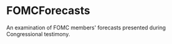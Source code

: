 FOMCForecasts
=============

An examination of FOMC members' forecasts presented during Congressional testimony.
